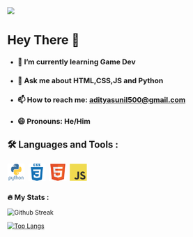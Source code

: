 
<img src="https://img.shields.io/github/followers/TacoJr01?color=%23111&label=Github%20Followers&logo=Github&style=for-the-badge">
  
  # Hey There 👋
  
  <!--
**DebadityaMalakar/DebadityaMalakar** is a ✨ _special_ ✨ repository because its `README.md` (this file) appears on your GitHub profile.

Here are some ideas to get you started:

- 🔭 I’m currently working on ... -->
- ### 🌱 I’m currently learning Game Dev
<!-- - 👯 I’m looking to collaborate on ...
- 🤔 I’m looking for help with ... -->
- ### 💬 Ask me about HTML,CSS,JS and Python
- ### 📫 How to reach me: adityasunil500@gmail.com
- ### 😄 Pronouns: He/Him

## :hammer_and_wrench: Languages and Tools :

<h3>
<div>
  <img src="https://raw.githubusercontent.com/devicons/devicon/master/icons/python/python-original-wordmark.svg" title="React" alt="Python" width="40" height="40"/>&nbsp;
  <img src="https://github.com/devicons/devicon/blob/master/icons/css3/css3-plain-wordmark.svg"  title="CSS3" alt="CSS" width="40" height="40"/>&nbsp;
  <img src="https://github.com/devicons/devicon/blob/master/icons/html5/html5-original.svg" title="HTML5" alt="HTML" width="40" height="40"/>&nbsp;
  <img src="https://github.com/devicons/devicon/blob/master/icons/javascript/javascript-original.svg" title="JavaScript" alt="JavaScript" width="40" height="40"/>&nbsp;
</div>
</h3>

### :fire: My Stats :

<!--
[![GitHub Streak]([http://github-readme-streak-stats.herokuapp.com?user=DebadityaMalakar&theme=dark&background=000000](https://streak-stats.demolab.com/?user=DebadityaMalakar&theme=dark))](https://git.io/streak-stats)
-->

<img src="https://streak-stats.demolab.com/?user=TacoJr01&theme=dark" alt="Github Streak" />

[![Top Langs](https://github-readme-stats.vercel.app/api/top-langs/?username=TacoJr01&layout=compact&theme=vision-friendly-dark)](https://github.com/anuraghazra/github-readme-stats)

